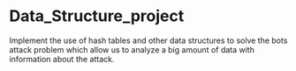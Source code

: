 # Data_Structure_project
Implement the use of hash tables and other data structures to solve the bots attack problem which allow us to analyze a big amount of data with information about the attack.
